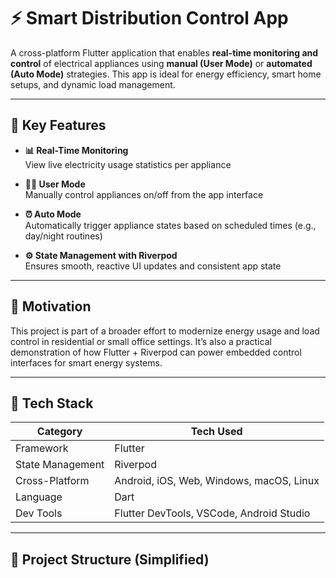 # ⚡ Smart Distribution Control App

A cross-platform Flutter application that enables **real-time monitoring and control** of electrical appliances using **manual (User Mode)** or **automated (Auto Mode)** strategies. This app is ideal for energy efficiency, smart home setups, and dynamic load management.

---

## 📱 Key Features

- **📊 Real-Time Monitoring**  
  View live electricity usage statistics per appliance

- **🧑‍💻 User Mode**  
  Manually control appliances on/off from the app interface

- **⏰ Auto Mode**  
  Automatically trigger appliance states based on scheduled times (e.g., day/night routines)

- **⚙️ State Management with Riverpod**  
  Ensures smooth, reactive UI updates and consistent app state

---

## 🧠 Motivation

This project is part of a broader effort to modernize energy usage and load control in residential or small office settings. It’s also a practical demonstration of how Flutter + Riverpod can power embedded control interfaces for smart energy systems.

---

## 🧪 Tech Stack

| Category         | Tech Used           |
|------------------|---------------------|
| Framework        | Flutter              |
| State Management | Riverpod             |
| Cross-Platform   | Android, iOS, Web, Windows, macOS, Linux |
| Language         | Dart                 |
| Dev Tools        | Flutter DevTools, VSCode, Android Studio |

---

## 📁 Project Structure (Simplified)

